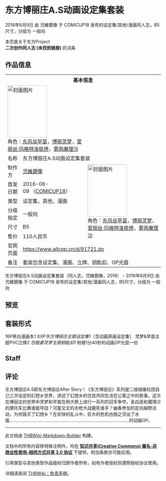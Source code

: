 # 东方博丽庄A.S动画设定集套装

<!-- source html: G:\repos\THBWiki-Markdown-Builder\THBWikiMarkdown\Temp\main\4\40\ns0%3A%E4%B8%9C%E6%96%B9%E5%8D%9A%E4%B8%BD%E5%BA%84A%2ES%E5%8A%A8%E7%94%BB%E8%AE%BE%E5%AE%9A%E9%9B%86%E5%A5%97%E8%A3%85.html -->

2016年6月9日 由 弐維鏡像 于 COMICUP18 发布的设定集/其他/漫画同人志，B5尺寸，分级为 一般向

本页是关于东方Project  
 **二次创作同人志 (未找到链接)** 的词条

## 作品信息

<table><tbody><tr><th colspan="3">基本信息</th></tr><tr><td class="cover-artwork-mobile" colspan="2"><a href="./文件-东方博丽庄A.S动画设定集套装封面.jpg.md" class="image" title="封面图片"><img alt="封面图片" src="https://upload.thwiki.cc/thumb/6/6e/%E4%B8%9C%E6%96%B9%E5%8D%9A%E4%B8%BD%E5%BA%84A.S%E5%8A%A8%E7%94%BB%E8%AE%BE%E5%AE%9A%E9%9B%86%E5%A5%97%E8%A3%85%E5%B0%81%E9%9D%A2.jpg/127px-%E4%B8%9C%E6%96%B9%E5%8D%9A%E4%B8%BD%E5%BA%84A.S%E5%8A%A8%E7%94%BB%E8%AE%BE%E5%AE%9A%E9%9B%86%E5%A5%97%E8%A3%85%E5%B0%81%E9%9D%A2.jpg" decoding="async" loading="lazy" width="127" height="168" srcset="https://upload.thwiki.cc/thumb/6/6e/%E4%B8%9C%E6%96%B9%E5%8D%9A%E4%B8%BD%E5%BA%84A.S%E5%8A%A8%E7%94%BB%E8%AE%BE%E5%AE%9A%E9%9B%86%E5%A5%97%E8%A3%85%E5%B0%81%E9%9D%A2.jpg/191px-%E4%B8%9C%E6%96%B9%E5%8D%9A%E4%B8%BD%E5%BA%84A.S%E5%8A%A8%E7%94%BB%E8%AE%BE%E5%AE%9A%E9%9B%86%E5%A5%97%E8%A3%85%E5%B0%81%E9%9D%A2.jpg 1.5x, https://upload.thwiki.cc/6/6e/%E4%B8%9C%E6%96%B9%E5%8D%9A%E4%B8%BD%E5%BA%84A.S%E5%8A%A8%E7%94%BB%E8%AE%BE%E5%AE%9A%E9%9B%86%E5%A5%97%E8%A3%85%E5%B0%81%E9%9D%A2.jpg 2x" data-file-width="231" data-file-height="305"></a><div class="cover-char">角色：<a href="./东风谷早苗.md" title="东风谷早苗">东风谷早苗</a>，<a href="./博丽灵梦.md" title="博丽灵梦">博丽灵梦</a>，<a href="./爱丽丝·玛格特洛依德.md" title="爱丽丝·玛格特洛依德">爱丽丝·玛格特洛依德</a>，<a href="./雾雨魔理沙.md" title="雾雨魔理沙">雾雨魔理沙</a></div></td>
</tr><tr><td class="label">名称</td><td colspan="2"> 东方博丽庄A.S动画设定集套装 </td></tr><tr><td class="label">制作方</td><td><a href="./弐維鏡像.md" title="弐維鏡像">弐維鏡像</a></td><td class="cover-artwork" rowspan="6" style="min-width:168px;"><a href="./文件-东方博丽庄A.S动画设定集套装封面.jpg.md" class="image" title="封面图片"><img alt="封面图片" src="https://upload.thwiki.cc/thumb/6/6e/%E4%B8%9C%E6%96%B9%E5%8D%9A%E4%B8%BD%E5%BA%84A.S%E5%8A%A8%E7%94%BB%E8%AE%BE%E5%AE%9A%E9%9B%86%E5%A5%97%E8%A3%85%E5%B0%81%E9%9D%A2.jpg/127px-%E4%B8%9C%E6%96%B9%E5%8D%9A%E4%B8%BD%E5%BA%84A.S%E5%8A%A8%E7%94%BB%E8%AE%BE%E5%AE%9A%E9%9B%86%E5%A5%97%E8%A3%85%E5%B0%81%E9%9D%A2.jpg" decoding="async" loading="lazy" width="127" height="168" srcset="https://upload.thwiki.cc/thumb/6/6e/%E4%B8%9C%E6%96%B9%E5%8D%9A%E4%B8%BD%E5%BA%84A.S%E5%8A%A8%E7%94%BB%E8%AE%BE%E5%AE%9A%E9%9B%86%E5%A5%97%E8%A3%85%E5%B0%81%E9%9D%A2.jpg/191px-%E4%B8%9C%E6%96%B9%E5%8D%9A%E4%B8%BD%E5%BA%84A.S%E5%8A%A8%E7%94%BB%E8%AE%BE%E5%AE%9A%E9%9B%86%E5%A5%97%E8%A3%85%E5%B0%81%E9%9D%A2.jpg 1.5x, https://upload.thwiki.cc/6/6e/%E4%B8%9C%E6%96%B9%E5%8D%9A%E4%B8%BD%E5%BA%84A.S%E5%8A%A8%E7%94%BB%E8%AE%BE%E5%AE%9A%E9%9B%86%E5%A5%97%E8%A3%85%E5%B0%81%E9%9D%A2.jpg 2x" data-file-width="231" data-file-height="305"></a><div class="cover-char">角色：<a href="./东风谷早苗.md" title="东风谷早苗">东风谷早苗</a>，<a href="./博丽灵梦.md" title="博丽灵梦">博丽灵梦</a>，<a href="./爱丽丝·玛格特洛依德.md" title="爱丽丝·玛格特洛依德">爱丽丝·玛格特洛依德</a>，<a href="./雾雨魔理沙.md" title="雾雨魔理沙">雾雨魔理沙</a></div></td>
</tr><tr><td class="label">首发日期</td><td>2016-06-09&#160;（<a href="/展会作品列表?e=COMICUP%2318">COMICUP18</a>）</td></tr><tr><td class="label">类型</td><td>设定集，其他，漫画</td></tr><tr><td class="label">分级指定</td><td>一般向</td></tr><tr><td class="label">尺寸</td><td>B5</td></tr><tr><td class="label">售价</td><td>110人民币</td></tr>
<tr><td class="label">官网页面</td><td colspan="2"><a rel="nofollow" class="external free" href="https://www.allcpp.cn/d/91721.do">https://www.allcpp.cn/d/91721.do</a></td></tr><tr><td class="label">备注</td><td colspan="2">套装包含设定集、漫画、立牌、钥匙扣、OP光盘</td></tr></tbody></table>

东方博丽庄A.S动画设定集套装（同人志，弐維鏡像，2016） - 2016年6月9日 由 弐維鏡像 于 COMICUP18 发布的设定集/其他/漫画同人志，B5尺寸，分级为 一般向

## 预览

## 套装形式
  
16P黑白漫画本*1
XXP东方博丽庄主题设定集*1（含动画原画设定集）
灵梦&amp;早苗主题PVC立牌*2
包租婆灵梦主题钥匙扣*1
附赠1分40秒的动画OP光盘一份
  


## Staff

## 评论
  
东方博丽庄A.S即东方博丽庄After Story！《东方博丽庄》系列是二维镜像社团自己三次设定的幻想乡世界，讲述了幻想乡的住民共同生活在公寓之中的故事。这次在博丽庄的世界中灵梦和早苗在例大祭上进行一系列的冠军争夺，圣白莲和魔理沙的摩托车比赛谁能夺冠？河童文文的水枪大战鹿死谁手？幽香参加的定向越野活动，为何毁灭了幻想乡？在欢快的乱斗中，巨大的危机也随之浮出了水面................................................................................................的动画OP。
  
  
  

  





---

此文档由 [THBWiki-Markdown-Builder](https://github.com/Delsin-Yu/THBWiki-Markdown-Builder) 构建。

文档中的所有内容除特殊注明外，均在 [**知识共享(Creative Commons) 署名-非商业性使用-相同方式共享 3.0 协议**](https://creativecommons.org/licenses/by-sa/3.0/deed.zh-hans) 下提供，附加条款亦可能应用。

引用类型与其他类型作品版权归原作者所有，如有作者授权则遵照授权协议使用。

详细请查阅 [THBWiki：免责声明](https://thbwiki.cc/THBWiki:%E5%85%8D%E8%B4%A3%E5%A3%B0%E6%98%8E)。

